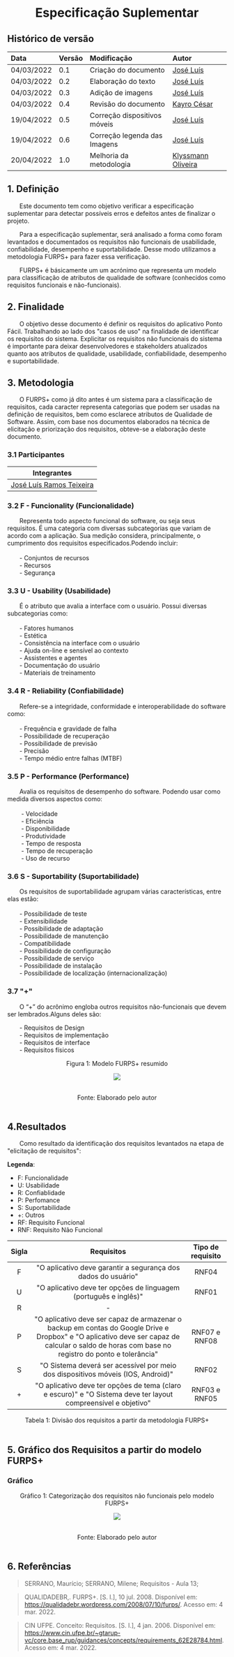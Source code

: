 # <center> Especificação Suplementar

## Histórico de versão<br>

|    Data    | Versão |                Modificação                |       Autor        |
| :-------- | :---- | :--------------------------------------- | :---------------- |
| 04/03/2022 |  0.1   | Criação do documento |  [José Luís](https://github.com/joseluis-rt)   |
| 04/03/2022 |  0.2   | Elaboração do texto |  [José Luís](https://github.com/joseluis-rt)   |
| 04/03/2022 |  0.3   | Adição de imagens |  [José Luís](https://github.com/joseluis-rt)   |
| 04/03/2022 |  0.4   | Revisão do documento |  [Kayro César](https://github.com/kayrocesar)   |
| 19/04/2022 |  0.5   | Correção dispositivos móveis |  [José Luís](https://github.com/joseluis-rt)   |
| 19/04/2022 |  0.6   | Correção legenda das Imagens |  [José Luís](https://github.com/joseluis-rt)   |
| 20/04/2022 |  1.0   |    Melhoria da metodologia   | [Klyssmann Oliveira](https://github.com/klyssmannoliveira)|


## 1. Definição
&emsp;&emsp;Este documento tem como objetivo verificar a especificação suplementar para detectar possíveis erros e defeitos antes de finalizar o projeto.
  
&emsp;&emsp;Para a especificação suplementar, será analisado a forma como foram levantados e documentados os requisitos não funcionais de usabilidade, confiabilidade, desempenho e suportabilidade. Desse modo utilizamos a metodologia FURPS+ para fazer essa verificação.
  
&emsp;&emsp;FURPS+ é básicamente um um acrónimo que representa um modelo para classificação de atributos de qualidade de software (conhecidos como requisitos funcionais e não-funcionais).

## 2. Finalidade
&emsp;&emsp;O objetivo desse documento é definir os requisitos do aplicativo Ponto Fácil. Trabalhando ao lado dos "casos de uso" na finalidade de identificar os requisitos do sistema. Explicitar os requisitos não funcionais do sistema é importante para deixar desenvolvedores e stakeholders atualizados quanto aos atributos de qualidade, usabilidade, confiabilidade, desempenho e suportabilidade.

## 3. Metodologia
&emsp;&emsp;O FURPS+ como já dito antes é um sistema para a classificação de requisitos, cada caracter representa categorias que podem ser usadas na definição de requisitos, bem como esclarece atributos de Qualidade de Software. Assim, com base nos documentos elaborados na técnica de elicitação e priorização dos requisitos, obteve-se a elaboração deste documento.

### 3.1 Participantes
|Integrantes |
| -- |
|[José Luís Ramos Teixeira](https://github.com/joseluis-rt)|

### 3.2 F - Funcionality (Funcionalidade)
&emsp;&emsp;Representa todo aspecto funcional do software, ou seja seus requisitos. É uma categoria com diversas subcategorias que variam de acordo com a aplicação. Sua medição considera, principalmente, o cumprimento dos requisitos especificados.Podendo incluir:<br><br>
&emsp;&emsp;- Conjuntos de recursos<br>
&emsp;&emsp;- Recursos<br>
&emsp;&emsp;- Segurança<br>

### 3.3 U - Usability (Usabilidade)
&emsp;&emsp;É o atributo que avalia a interface com o usuário. Possui diversas subcategorias como:<br><br>
&emsp;&emsp;- Fatores humanos<br>
&emsp;&emsp;- Estética<br>
&emsp;&emsp;- Consistência na interface com o usuário<br>
&emsp;&emsp;- Ajuda on-line e sensível ao contexto<br>
&emsp;&emsp;- Assistentes e agentes<br>
&emsp;&emsp;- Documentação do usuário<br>
&emsp;&emsp;- Materiais de treinamento<br>

### 3.4 R - Reliability (Confiabilidade)
&emsp;&emsp;Refere-se a integridade, conformidade e interoperabilidade do software como:<br><br>
&emsp;&emsp;- Frequência e gravidade de falha<br>
&emsp;&emsp;- Possibilidade de recuperação<br>
&emsp;&emsp;- Possibilidade de previsão<br>
&emsp;&emsp;- Precisão<br>
&emsp;&emsp;- Tempo médio entre falhas (MTBF)<br>

### 3.5 P - Performance (Performance)
&emsp;&emsp;Avalia os requisitos de desempenho do software. Podendo usar como medida diversos aspectos como: <br><br>
   &emsp;&emsp; - Velocidade<br>
   &emsp;&emsp; - Eficiência<br>
   &emsp;&emsp; - Disponibilidade<br>
   &emsp;&emsp; - Produtividade<br>
   &emsp;&emsp; - Tempo de resposta<br>
   &emsp;&emsp; - Tempo de recuperação<br>
   &emsp;&emsp; - Uso de recurso<br>

### 3.6 S - Suportability (Suportabilidade)
&emsp;&emsp;Os requisitos de suportabilidade agrupam várias características, entre elas estão:<br><br>
 &emsp;&emsp;- Possibilidade de teste<br>
 &emsp;&emsp;- Extensibilidade<br>
 &emsp;&emsp;- Possibilidade de adaptação<br>
 &emsp;&emsp;- Possibilidade de manutenção<br>
 &emsp;&emsp;- Compatibilidade<br>
 &emsp;&emsp;- Possibilidade de configuração<br>
 &emsp;&emsp;- Possibilidade de serviço<br>
 &emsp;&emsp;- Possibilidade de instalação<br>
 &emsp;&emsp;- Possibilidade de localização (internacionalização) <br>

### 3.7 "+"
&emsp;&emsp;O “+” do acrônimo engloba outros requisitos não-funcionais que devem ser lembrados.Alguns deles são:<br>

&emsp;&emsp;- Requisitos de Design<br>
&emsp;&emsp;- Requisitos de implementação<br>
&emsp;&emsp;- Requisitos de interface<br>
&emsp;&emsp;- Requisitos físicos<br>

<center>
  
<figcaption>Figura 1: Modelo FURPS+ resumido</figcaption>
  
<p align = "center"><img src="https://raw.githubusercontent.com/Requisitos-de-Software/2021.2-PontoFacil/master/docs/assets/imagens/FURPS_resumo.jpg"></p><br>
  
<figcaption>Fonte: Elaborado pelo autor</figcaption>
  
</center>

<br>

## 4.Resultados
&emsp;&emsp;Como resultado da identificação dos requisitos levantados na etapa de "elicitação de requisitos":
  
**Legenda**:

* F: Funcionalidade
* U: Usabilidade
* R: Confiablidade
* P: Perfomance
* S: Suportabilidade
* +: Outros
* RF: Requisito Funcional
* RNF: Requisito Não Funcional

<center>

| Sigla | Requisitos | Tipo de requisito |
| :------: | :-------: | :--------------:  |
| F | "O aplicativo deve garantir a segurança dos dados do usuário" | RNF04 |
| U | "O aplicativo deve ter opções de linguagem (português e inglês)" | RNF01 |
| R | - |
| P | "O aplicativo deve ser capaz de armazenar o backup em contas do Google Drive e Dropbox" e "O aplicativo deve ser capaz de calcular o saldo de horas com base no registro do ponto e tolerância" | RNF07 e RNF08 |
| S | "O Sistema deverá ser acessível por meio dos dispositivos móveis (IOS, Android)" | RNF02 |
| + | "O aplicativo deve ter opções de tema (claro e escuro)" e "O Sistema deve ter layout compreensível e objetivo" | RNF03 e RNF05 |

<figcaption>Tabela 1: Divisão dos requisitos a partir da metodologia FURPS+</figcaption>

</center>

<br>


## 5. Gráfico dos Requisitos a partir do modelo FURPS+

### Gráfico
  
<center>

<figcaption>Gráfico 1: Categorização dos requisitos não funcionais pelo modelo FURPS+</figcaption>
  
<p align = "center"><img src="https://raw.githubusercontent.com/Requisitos-de-Software/2021.2-PontoFacil/master/docs/assets/imagens/FURPS_grafico.jpg"></p><br>
  
<figcaption>Fonte: Elaborado pelo autor</figcaption>

</center>

<br>
  
## 6. Referências

>  SERRANO, Maurício; SERRANO, Milene; Requisitos - Aula 13;
  
> QUALIDADEBR,. FURPS+. [S. l.], 10 jul. 2008. Disponível em: https://qualidadebr.wordpress.com/2008/07/10/furps/. Acesso em: 4 mar. 2022.

> CIN UFPE. Conceito: Requisitos. [S. l.], 4 jan. 2006. Disponível em: https://www.cin.ufpe.br/~gtarup-vc/core.base_rup/guidances/concepts/requirements_62E28784.html. Acesso em: 4 mar. 2022.
  


